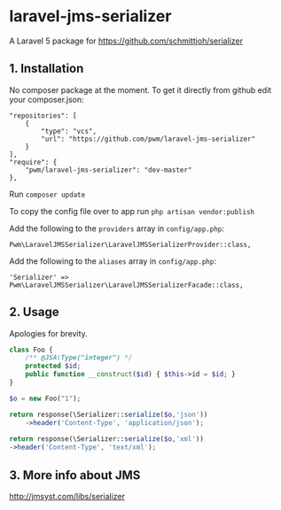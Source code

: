 # laravel-jms-serializer

A Laravel 5 package for https://github.com/schmittjoh/serializer

## 1. Installation

No composer package at the moment. To get it directly from github edit your composer.json:

```
"repositories": [
    {
        "type": "vcs",
        "url": "https://github.com/pwm/laravel-jms-serializer"
    }
],
"require": {
    "pwm/laravel-jms-serializer": "dev-master"
},
```

Run `composer update`

To copy the config file over to app run `php artisan vendor:publish`

Add the following to the `providers` array in `config/app.php`:
```
Pwm\LaravelJMSSerializer\LaravelJMSSerializerProvider::class,
```

Add the following to the `aliases` array in `config/app.php`:
```
'Serializer' => Pwm\LaravelJMSSerializer\LaravelJMSSerializerFacade::class,
```

## 2. Usage

Apologies for brevity.

```php
class Foo {
    /** @JSA\Type("integer") */
    protected $id;
    public function __construct($id) { $this->id = $id; }
}
```

```php
$o = new Foo("1");

return response(\Serializer::serialize($o,'json'))
    ->header('Content-Type', 'application/json');
    
return response(\Serializer::serialize($o,'xml'))
->header('Content-Type', 'text/xml');
```          

## 3. More info about JMS
http://jmsyst.com/libs/serializer
